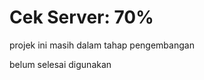 <h1>Cek Server: 70%</h1>
<main>
  <p>projek ini masih dalam tahap pengembangan</p>
  <p>belum selesai digunakan</p>
</main>
